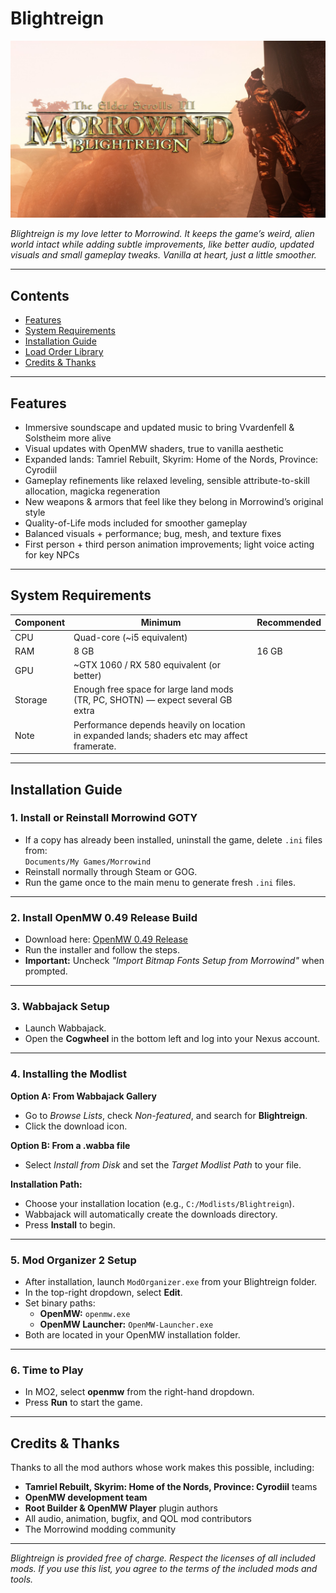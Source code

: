 # Blightreign

![Blightreign Banner](images/newbanner.png)

*Blightreign is my love letter to Morrowind. It keeps the game’s weird, alien world intact while adding subtle improvements, like better audio, updated visuals and small gameplay tweaks. Vanilla at heart, just a little smoother.*

---

## Contents

- [Features](#features)  
- [System Requirements](#system-requirements)  
- [Installation Guide](#installation-guide)  
- [Load Order Library](https://loadorderlibrary.com/lists/blightreign-2)  
- [Credits & Thanks](#credits--thanks)

---

## Features

- Immersive soundscape and updated music to bring Vvardenfell & Solstheim more alive  
- Visual updates with OpenMW shaders, true to vanilla aesthetic  
- Expanded lands: Tamriel Rebuilt, Skyrim: Home of the Nords, Province: Cyrodiil  
- Gameplay refinements like relaxed leveling, sensible attribute-to-skill allocation, magicka regeneration  
- New weapons & armors that feel like they belong in Morrowind’s original style  
- Quality-of-Life mods included for smoother gameplay  
- Balanced visuals + performance; bug, mesh, and texture fixes  
- First person + third person animation improvements; light voice acting for key NPCs  

---

## System Requirements

| Component | Minimum | Recommended |
|-----------|---------|-------------|
| CPU | Quad-core (~i5 equivalent) |
| RAM | 8 GB | 16 GB |
| GPU | ~GTX 1060 / RX 580 equivalent (or better) |
| Storage | Enough free space for large land mods (TR, PC, SHOTN) — expect several GB extra |
| Note | Performance depends heavily on location in expanded lands; shaders etc may affect framerate. |

---

## Installation Guide

### 1. Install or Reinstall Morrowind GOTY  
- If a copy has already been installed, uninstall the game, delete `.ini` files from:  
  `Documents/My Games/Morrowind`  
- Reinstall normally through Steam or GOG.  
- Run the game once to the main menu to generate fresh `.ini` files.  

---

### 2. Install OpenMW 0.49 Release Build  
- Download here: [OpenMW 0.49 Release](https://github.com/OpenMW/openmw/releases/tag/openmw-0.49.0)  
- Run the installer and follow the steps.  
- **Important:** Uncheck *"Import Bitmap Fonts Setup from Morrowind"* when prompted.  

---

### 3. Wabbajack Setup  
- Launch Wabbajack.  
- Open the **Cogwheel** in the bottom left and log into your Nexus account.  

---

### 4. Installing the Modlist  

**Option A: From Wabbajack Gallery**  
- Go to *Browse Lists*, check *Non-featured*, and search for **Blightreign**.  
- Click the download icon.  

**Option B: From a .wabba file**  
- Select *Install from Disk* and set the *Target Modlist Path* to your file.  

**Installation Path:**  
- Choose your installation location (e.g., `C:/Modlists/Blightreign`).  
- Wabbajack will automatically create the downloads directory.  
- Press **Install** to begin.  

---

### 5. Mod Organizer 2 Setup  
- After installation, launch `ModOrganizer.exe` from your Blightreign folder.  
- In the top-right dropdown, select **Edit**.  
- Set binary paths:  
  - **OpenMW:** `openmw.exe`  
  - **OpenMW Launcher:** `OpenMW-Launcher.exe`  
- Both are located in your OpenMW installation folder.  

---

### 6. Time to Play  
- In MO2, select **openmw** from the right-hand dropdown.  
- Press **Run** to start the game.  

---

## Credits & Thanks

Thanks to all the mod authors whose work makes this possible, including:  

- **Tamriel Rebuilt, Skyrim: Home of the Nords, Province: Cyrodiil** teams  
- **OpenMW development team**  
- **Root Builder & OpenMW Player** plugin authors  
- All audio, animation, bugfix, and QOL mod contributors  
- The Morrowind modding community  

---

*Blightreign is provided free of charge. Respect the licenses of all included mods. If you use this list, you agree to the terms of the included mods and tools.*
